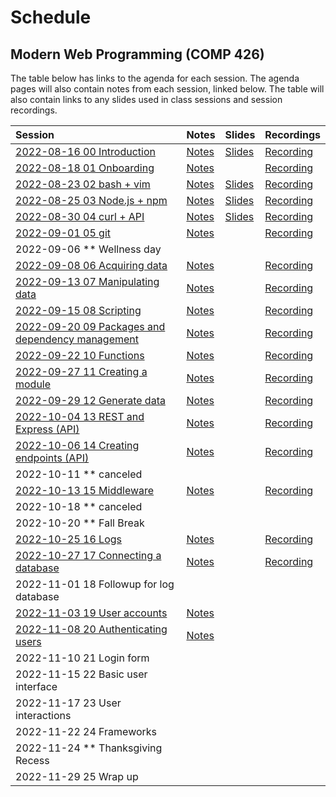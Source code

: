 # Schedule

## Modern Web Programming (COMP 426)

The table below has links to the agenda for each session.
The agenda pages will also contain notes from each session, linked below.
The table will also contain links to any slides used in class sessions and session recordings.

| Session | Notes | Slides | Recordings |
|:--- |:--- |:--- |:--- |
| [2022-08-16 00 Introduction](./00-intro.md) | [Notes](./00-intro.md#notes) | [Slides](https://comp426-2022-fall.github.io/schedule/slides/00-intro.html) | [Recording](https://uncch.hosted.panopto.com/Panopto/Pages/Viewer.aspx?id=a8bd01a8-1c96-4e79-8823-aef300dc08a6) |
| [2022-08-18 01 Onboarding](./01-onboard.md) | [Notes](./01-onboard.md#notes) |  | [Recording](https://uncch.hosted.panopto.com/Panopto/Pages/Viewer.aspx?id=9b5313e6-b488-44b5-806d-aef500e0ac07) |
| [2022-08-23 02 bash + vim](./02-bash+vim.md) | [Notes](./02-bash+vim.md#notes) | [Slides](https://comp426-2022-fall.github.io/schedule/slides/02-bash+vim.html) | [Recording](https://uncch.hosted.panopto.com/Panopto/Pages/Viewer.aspx?id=3be983ed-8323-4721-a0da-aefa00df7e22) |
| [2022-08-25 03 Node.js + npm](./03-node+npm.md) | [Notes](./03-node+npm.md#notes) | [Slides](https://comp426-2022-fall.github.io/schedule/slides/03-node+npm.html) | [Recording](https://uncch.hosted.panopto.com/Panopto/Pages/Viewer.aspx?id=c51ae8d8-c6a7-4016-8e24-aefc00e18343) |
| [2022-08-30 04 curl + API](./04-curl+api.md) | [Notes](./04-curl+api.md#notes) | [Slides](https://comp426-2022-fall.github.io/schedule/slides/04-curl+api.html) | [Recording](https://uncch.hosted.panopto.com/Panopto/Pages/Viewer.aspx?id=7dd53295-54cc-411e-830f-af0100e2c226) |
| [2022-09-01 05 git](./05-git.md) | [Notes](./05-git.md#notes) |  | [Recording](https://uncch.hosted.panopto.com/Panopto/Pages/Viewer.aspx?id=77963683-5fa0-46e2-aac3-af0300de56fa) |
| 2022-09-06 ** Wellness day | |  | |
| [2022-09-08 06 Acquiring data](./06-acquiring-data.md) | [Notes](./06-acquiring-data.md#notes) |  | [Recording](https://uncch.hosted.panopto.com/Panopto/Pages/Viewer.aspx?id=fe926cc0-29ad-457c-b19d-af0f002612b5) |
| [2022-09-13 07 Manipulating data](./07-manipulate-data.md) | [Notes](./07-manipulate-data.md#notes) |  | [Recording](https://uncch.hosted.panopto.com/Panopto/Pages/Viewer.aspx?id=851513e4-9e7b-46fc-a3fc-af0f00dd5058) |
| [2022-09-15 08 Scripting](./08-scripting.md) | [Notes](./08-scripting.md) |  | [Recording](https://uncch.hosted.panopto.com/Panopto/Pages/Viewer.aspx?id=a8a01bae-344b-442e-bc34-af12009d1b77) |
| [2022-09-20 09 Packages and dependency management](./09-dependencies.md) | [Notes](./09-dependencies.md#notes) |  | [Recording](https://uncch.hosted.panopto.com/Panopto/Pages/Viewer.aspx?id=89bbb0f5-9e1d-465b-bba1-af1600d8c78e) |
| [2022-09-22 10 Functions](./10-functions.md) | [Notes](./10-functions.md#notes) |  | [Recording](https://uncch.hosted.panopto.com/Panopto/Pages/Viewer.aspx?id=09705938-3406-45cd-883d-af1800dee9b3) |
| [2022-09-27 11 Creating a module](./11-create-module.md) | [Notes](./11-create-module.md#notes) |  | [Recording](https://uncch.hosted.panopto.com/Panopto/Pages/Viewer.aspx?id=3b0eb5d9-ff6c-4020-b504-af1d00dc76c0) |
| [2022-09-29 12 Generate data](./12-generate-data.md) |[Notes](./12-generate-data.md#notes) |  | [Recording](https://uncch.hosted.panopto.com/Panopto/Pages/Viewer.aspx?id=27482aa5-47d0-4f78-bfd8-af1f00de2866) |
| [2022-10-04 13 REST and Express (API)](./13-rest-api.md) | [Notes](./13-rest-api.md#notes) |  | [Recording](https://uncch.hosted.panopto.com/Panopto/Pages/Viewer.aspx?id=7338d38f-b82d-4d13-884d-af2400e0ef45) |
| [2022-10-06 14 Creating endpoints (API)](./14-endpoints.md) | [Notes](./14-endpoints.md#notes) |  | [Recording](https://uncch.hosted.panopto.com/Panopto/Pages/Viewer.aspx?id=f8f5f0b3-d78f-4429-903e-af2600deb7da) |
| 2022-10-11 ** canceled | |  | |
| [2022-10-13 15 Middleware](./15-middleware.md) | [Notes](./15-endpoints.md#notes) |  | [Recording](https://uncch.hosted.panopto.com/Panopto/Pages/Viewer.aspx?id=5ece12c1-23eb-43ee-87bc-af2d00dd5579) |
| 2022-10-18 ** canceled | |  | |
| 2022-10-20 ** Fall Break | |  | |
| [2022-10-25 16 Logs](./16-logs.md) | [Notes](./16-logs.md#notes) |  | [Recording](https://uncch.hosted.panopto.com/Panopto/Pages/Viewer.aspx?id=792ec99e-3556-477e-9c5e-af3900e271d4) |
| [2022-10-27 17 Connecting a database](./17-database.md) | [Notes](./17-database.md#notes) |  | [Recording](https://uncch.hosted.panopto.com/Panopto/Pages/Viewer.aspx?id=a0fa1748-080d-4546-bdc3-af3b00e2da90) |
| 2022-11-01 18 Followup for log database | |  | |
| [2022-11-03 19 User accounts](./18-users.md) | [Notes](./18-users.md#notes) |  | |
| [2022-11-08 20 Authenticating users](./19-auth.md) | [Notes](./19-auth.md#notes) | |
| 2022-11-10 21 Login form | |  | |
| 2022-11-15 22 Basic user interface | |  | |
| 2022-11-17 23 User interactions | |  | |
| 2022-11-22 24 Frameworks | |  | |
| 2022-11-24 ** Thanksgiving Recess | |  | |
| 2022-11-29 25 Wrap up | |  | |
